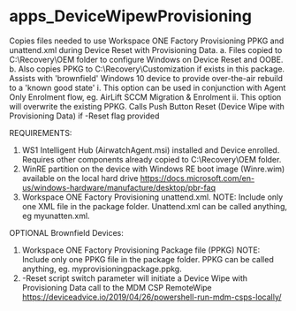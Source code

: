 # apps_DeviceWipewProvisioning
Copies files needed to use Workspace ONE Factory Provisioning PPKG and unattend.xml during Device Reset with Provisioning Data.
a.    Files copied to C:\Recovery\OEM folder to configure Windows on Device Reset and OOBE.
b.    Also copies PPKG to C:\Recovery\Customization if exists in this package. Assists with 'brownfield' Windows 10 device to provide over-the-air rebuild to a 'known good state'
   i.    This option can be used in conjunction with Agent Only Enrolment flow, eg. AirLift SCCM Migration & Enrolment
   ii.   This option will overwrite the existing PPKG.
Calls Push Button Reset (Device Wipe with Provisioning Data) if -Reset flag provided

REQUIREMENTS:
1. WS1 Intelligent Hub (AirwatchAgent.msi) installed and Device enrolled. Requires other components already copied to C:\Recovery\OEM folder.
2. WinRE partition on the device with Windows RE boot image (Winre.wim) available on the local hard drive
    https://docs.microsoft.com/en-us/windows-hardware/manufacture/desktop/pbr-faq
3. Workspace ONE Factory Provisioning unattend.xml. 
    NOTE: Include only one XML file in the package folder. Unattend.xml can be called anything, eg myunatten.xml.

OPTIONAL Brownfield Devices:
1. Workspace ONE Factory Provisioning Package file (PPKG)
    NOTE: Include only one PPKG file in the package folder. PPKG can be called anything, eg. myprovisioningpackage.ppkg.
2. -Reset script switch parameter will initiate a Device Wipe with Provisioning Data call to the MDM CSP RemoteWipe
    https://deviceadvice.io/2019/04/26/powershell-run-mdm-csps-locally/
